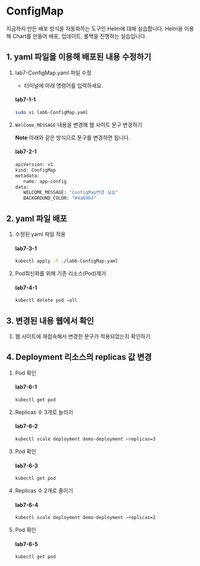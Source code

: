 # ConfigMap 

지금까지 만든 배포 방식을 자동화하는 도구인 Helm에 대해 실습합니다. Helm을 이용해 Chart를 만들어 배포, 업데이트, 롤백을 진행하는 실습입니다.


## 1. yaml 파일을 이용해 배포된 내용 수정하기

1. lab7-ConfigMap.yaml 파일 수정
   - 터미널에 아래 명령어를 입력하세요.
   #### **lab7-1-1**
   ```bash
   sudo vi lab6-ConfigMap.yaml
   ```

2. `WelCome_MESSAGE` 내용을 변경해 웹 사이트 문구 변경하기

   **Note** 아래와 같은 방식으로 문구를 변경하면 됩니다.
   #### **lab7-2-1**
   ```bash
   apiVersion: v1
   kind: ConfigMap
   metadata:
      name: app-config
   data:
      WELCOME_MESSAGE: "ConfigMap변경 실습"
      BACKGROUND_COLOR: "#4a69bd"
   ```
## 2. yaml 파일 배포

1. 수정된 yaml 파일 적용
   #### **lab7-3-1**
   ```bash
   kubectl apply -f ./lab6-ConfigMap.yaml
   ```

2. Pod최신화를 위해 기존 리소스(Pod)제거
   #### **lab7-4-1**
   ```bash
   kubectl delete pod —all
   ```
## 3. 변경된 내용 웹에서 확인

1. 웹 사이트에 재접속해서 변경한 문구가 적용되었는지 확인하기

## 4. Deployment 리소스의 replicas 값 변경

1. Pod 확인
   #### **lab7-6-1**
   ```bash
   kubectl get pod
   ```
2. Replicas 수 3개로 늘리기
   #### **lab7-6-2**
   ```bash
   kubectl scale deployment demo-deployment –replicas=3
   ```
3. Pod 확인
   #### **lab7-6-3**
   ```bash
   kubectl get pod
   ```
4. Replicas 수 2개로 줄이기
   #### **lab7-6-4**
   ```bash
   kubectl scale deployment demo-deployment –replicas=2
   ```
5. Pod 확인
   #### **lab7-6-5**
   ```bash
   kubectl get pod
   ```
